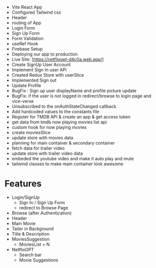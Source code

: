 - Vite React App
- Configured Tailwind css
- Header
- routing of App
- Login Form
- Sign Up Form
- Form Validation
- useRef Hook
- Firebase Setup
- Deploying our app to production
- Live Site: [https://netflixgpt-d4c0a.web.app/]
- Create SignUp User Account
- Implement Sign In user APi
- Created Redux Store with userSlice
- Implemented Sign out
- Update Profile
- BugFix : Sign up user displayName and profile picture update
- BugFix: if the user is not logged in redirect/browse to login page and vice-verse
- Unsubscribed to the onAuthStateChanged callback
- Add hardcoded values to the constants file
- Register for TMDB API & create an app & get access token
- get data from tmdb now playing movies list api
- custom hook for now playing movies
- create moviesSlice
- update store with movies data
- planning for main container & secondary container
- fetch data for trailer video
- update store with trailer video data
- embeded the youtube video and make it auto play and mute
- tailwind classes to make main container look awesome
# Features
- Login/SignUp
  - Sign In / Sign Up Form
  - redirect to Browse Page
- Browse (after Authentication)
 - Header
 - Main Movie
  - Tailer in Background
  - Title & Description
  - MoviesSuggestion
    - MoviesList + N
- NetflixGPT
  - Search bar
  - Movie Suggestions

